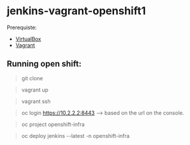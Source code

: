 # jenkins-vagrant-openshift1

Prerequiste:
* [VirtualBox](https://www.virtualbox.org/wiki/Downloads)
* [Vagrant](https://www.vagrantup.com/)


## Running open shift:
> git clone 

> vagrant up

> vagrant ssh 

> oc login https://10.2.2.2:8443 --> based on the url on the console.

> oc project openshift-infra

> oc deploy jenkins --latest -n openshift-infra




